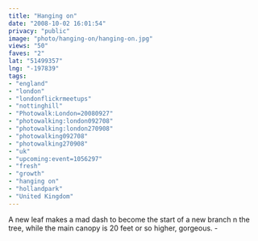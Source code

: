 ```yaml
---
title: "Hanging on"
date: "2008-10-02 16:01:54"
privacy: "public"
image: "photo/hanging-on/hanging-on.jpg"
views: "50"
faves: "2"
lat: "51499357"
lng: "-197839"
tags:
- "england"
- "london"
- "londonflickrmeetups"
- "nottinghill"
- "Photowalk:London=20080927"
- "photowalking:london092708"
- "photowalking:london270908"
- "photowalking092708"
- "photowalking270908"
- "uk"
- "upcoming:event=1056297"
- "fresh"
- "growth"
- "hanging on"
- "hollandpark"
- "United Kingdom"
---
```

A new leaf makes a mad dash to become the start of a new branch n the tree, while the main canopy is 20 feet or so higher, gorgeous. - <a href="/photos/2008/10/03/hanging-on"></a>
